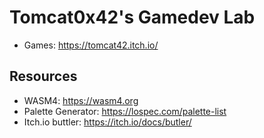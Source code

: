 # Tomcat0x42's Gamedev Lab 

- Games: https://tomcat42.itch.io/

## Resources

- WASM4: https://wasm4.org
- Palette Generator: https://lospec.com/palette-list
- Itch.io buttler: https://itch.io/docs/butler/
